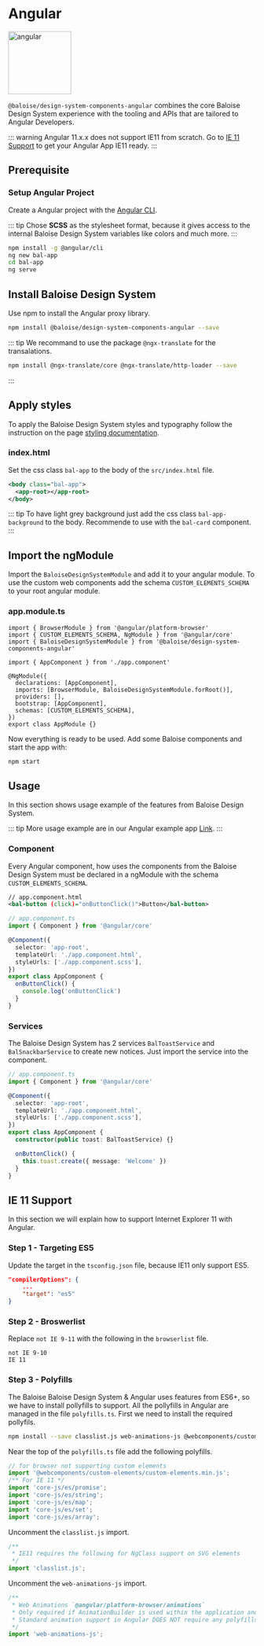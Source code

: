 # Angular

<img style="width: 128px;" src="https://angular.io/assets/images/logos/angular/angular.svg" data-origin="https://angular.io/assets/images/logos/angular/angular.svg" alt="angular">

`@baloise/design-system-components-angular` combines the core Baloise Design System experience with the tooling and APIs that are tailored to Angular Developers.

::: warning
Angular 11.x.x does not support IE11 from scratch. Go to [IE 11 Support](./angular.html#ie-11-support) to get your Angular App IE11 ready.
:::

## Prerequisite

### Setup Angular Project

Create a Angular project with the [Angular CLI](https://cli.angular.io/).

::: tip
Chose **SCSS** as the stylesheet format, because it gives access to the internal Baloise Design System variables like colors and much more.
:::

```bash
npm install -g @angular/cli
ng new bal-app
cd bal-app
ng serve
```

## Install Baloise Design System

Use npm to install the Angular proxy library.

```bash
npm install @baloise/design-system-components-angular --save
```

::: tip
We recommand to use the package `@ngx-translate` for the transalations.

```bash
npm install @ngx-translate/core @ngx-translate/http-loader --save
```

:::

## Apply styles

To apply the Baloise Design System styles and typography follow the instruction on the page [styling documentation](/components/essentials/styles.html).

### index.html

Set the css class `bal-app` to the body of the `src/index.html` file.

```xml
<body class="bal-app">
  <app-root></app-root>
</body>
```

::: tip
To have light grey background just add the css class `bal-app-background` to the body. Recommende to use with the `bal-card` component.
:::

## Import the ngModule

Import the `BaloiseDesignSystemModule` and add it to your angular module. To use the custom web components add the schema `CUSTOM_ELEMENTS_SCHEMA` to your root angular module.

### app.module.ts

```typescript{3,9,12}
import { BrowserModule } from '@angular/platform-browser'
import { CUSTOM_ELEMENTS_SCHEMA, NgModule } from '@angular/core'
import { BaloiseDesignSystemModule } from '@baloise/design-system-components-angular'

import { AppComponent } from './app.component'

@NgModule({
  declarations: [AppComponent],
  imports: [BrowserModule, BaloiseDesignSystemModule.forRoot()],
  providers: [],
  bootstrap: [AppComponent],
  schemas: [CUSTOM_ELEMENTS_SCHEMA],
})
export class AppModule {}
```

Now everything is ready to be used. Add some Baloise components and start the app with:

```bash
npm start
```

## Usage

In this section shows usage example of the features from Baloise Design System.

::: tip
More usage example are in our Angular example app [Link](https://github.com/baloise/ui-library/tree/master/examples/angular).
:::

### Component

Every Angular component, how uses the components from the Baloise Design System must be declared in a ngModule with the schema `CUSTOM_ELEMENTS_SCHEMA`.

```xml
// app.component.html
<bal-button (click)="onButtonClick()">Button</bal-button>
```

```typescript
// app.component.ts
import { Component } from '@angular/core'

@Component({
  selector: 'app-root',
  templateUrl: './app.component.html',
  styleUrls: ['./app.component.scss'],
})
export class AppComponent {
  onButtonClick() {
    console.log('onButtonClick')
  }
}
```

### Services

The Baloise Design System has 2 services `BalToastService` and `BalSnackbarService` to create new notices.
Just import the service into the component.

```typescript
// app.component.ts
import { Component } from '@angular/core'

@Component({
  selector: 'app-root',
  templateUrl: './app.component.html',
  styleUrls: ['./app.component.scss'],
})
export class AppComponent {
  constructor(public toast: BalToastService) {}

  onButtonClick() {
    this.toast.create({ message: 'Welcome' })
  }
}
```

## IE 11 Support

In this section we will explain how to support Internet Explorer 11 with Angular.

### Step 1 - Targeting ES5

Update the target in the `tsconfig.json` file, because IE11 only support ES5.

```json
"compilerOptions": {
    ...
    "target": "es5"
}
```

### Step 2 - Broswerlist

Replace `not IE 9-11` with the following in the `browserlist` file.

```
not IE 9-10
IE 11
```

### Step 3 - Polyfills

The Baloise Baloise Design System & Angular uses features from ES6+, so we have to install pollyfills to support.
All the pollyfills in Angular are managed in the file `polyfills.ts`. First we need to install the required pollyfils.

```bash
npm install --save classlist.js web-animations-js @webcomponents/custom-elements
```

Near the top of the `polyfills.ts` file add the following polyfills.

```TypeScript
// for browser not supporting custom elements
import '@webcomponents/custom-elements/custom-elements.min.js';
/** For IE 11 */
import 'core-js/es/promise';
import 'core-js/es/string';
import 'core-js/es/map';
import 'core-js/es/set';
import 'core-js/es/array';
```

Uncomment the `classlist.js` import.

```TypeScript
/**
 * IE11 requires the following for NgClass support on SVG elements
 */
import 'classlist.js';
```

Uncomment the `web-animations-js` import.

```TypeScript
/**
 * Web Animations `@angular/platform-browser/animations`
 * Only required if AnimationBuilder is used within the application and using IE/Edge or Safari.
 * Standard animation support in Angular DOES NOT require any polyfills (as of Angular 6.0).
 */
import 'web-animations-js';
```
